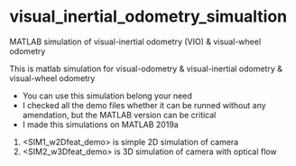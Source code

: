 # visual_inertial_odometry_simualtion
MATLAB simulation of visual-inertial odometry (VIO) &amp; visual-wheel odometry

This is matlab simulation for visual-odometry & visual-inertial odometry & visual-wheel odometry

* You can use this simulation belong your need
* I checked all the demo files whether it can be runned without any amendation, but the MATLAB version can be critical 
* I made this simulations on MATLAB 2019a

1. <SIM1_w2Dfeat_demo> is simple 2D simulation of camera
2. <SIM2_w3Dfeat_demo> is 3D simulation of camera with optical flow
